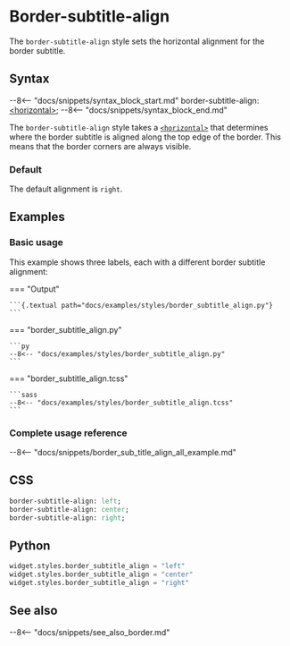 # Border-subtitle-align

The `border-subtitle-align` style sets the horizontal alignment for the border subtitle.

## Syntax

--8<-- "docs/snippets/syntax_block_start.md"
border-subtitle-align: <a href="../../css_types/horizontal">&lt;horizontal&gt;</a>;
--8<-- "docs/snippets/syntax_block_end.md"

The `border-subtitle-align` style takes a [`<horizontal>`](../css_types/horizontal.md) that determines where the border subtitle is aligned along the top edge of the border.
This means that the border corners are always visible.

### Default

The default alignment is `right`.


## Examples

### Basic usage

This example shows three labels, each with a different border subtitle alignment:

=== "Output"

    ```{.textual path="docs/examples/styles/border_subtitle_align.py"}
    ```

=== "border_subtitle_align.py"

    ```py
    --8<-- "docs/examples/styles/border_subtitle_align.py"
    ```

=== "border_subtitle_align.tcss"

    ```sass
    --8<-- "docs/examples/styles/border_subtitle_align.tcss"
    ```


### Complete usage reference

--8<-- "docs/snippets/border_sub_title_align_all_example.md"


## CSS

```sass
border-subtitle-align: left;
border-subtitle-align: center;
border-subtitle-align: right;
```

## Python

```py
widget.styles.border_subtitle_align = "left"
widget.styles.border_subtitle_align = "center"
widget.styles.border_subtitle_align = "right"
```

## See also

--8<-- "docs/snippets/see_also_border.md"
